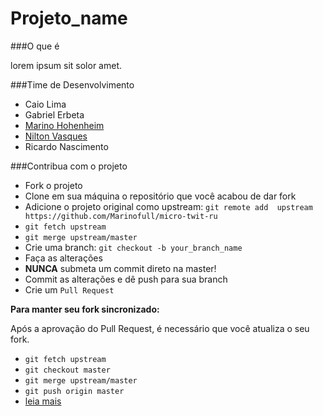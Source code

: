 Projeto_name
============

###O que é

lorem ipsum sit solor amet.


###Time de Desenvolvimento

* Caio Lima
* Gabriel Erbeta
* [Marino Hohenheim](mailto:marino@openmailbox.org)
* [Nilton Vasques](mailto:niltonvasques@openmailbox.org)
* Ricardo Nascimento

###Contribua com o projeto


* Fork o projeto
* Clone em sua máquina o repositório que você acabou de dar fork
* Adicione o projeto original como upstream: `git remote add  upstream https://github.com/Marinofull/micro-twit-ru`
* `git fetch upstream`
* `git merge upstream/master`
* Crie uma branch: `git checkout -b your_branch_name`
* Faça as alterações
* **NUNCA** submeta um commit direto na master!
* Commit as alterações e dê push para sua branch
* Crie um `Pull Request`

**Para manter seu fork sincronizado:**

Após a aprovação do Pull Request, é necessário que você atualiza o seu fork.

* `git fetch upstream`
* `git checkout master`
* `git merge upstream/master`
* `git push origin master`
* [leia mais](https://help.github.com/articles/syncing-a-fork/)
